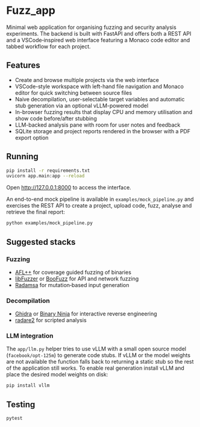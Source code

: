 # Fuzz_app

Minimal web application for organising fuzzing and security analysis
experiments.  The backend is built with FastAPI and offers both a REST
API and a VSCode‑inspired web interface featuring a Monaco code editor
and tabbed workflow for each project.

## Features

- Create and browse multiple projects via the web interface
- VSCode-style workspace with left-hand file navigation and Monaco editor
  for quick switching between source files
- Naive decompilation, user-selectable target variables and automatic
  stub generation via an optional vLLM-powered model
- In-browser fuzzing results that display CPU and memory utilisation and
  show code before/after stubbing
- LLM-backed analysis pane with room for user notes and feedback
- SQLite storage and project reports rendered in the browser with a PDF
  export option

## Running

```bash
pip install -r requirements.txt
uvicorn app.main:app --reload
```

Open <http://127.0.0.1:8000> to access the interface.

An end-to-end mock pipeline is available in `examples/mock_pipeline.py`
and exercises the REST API to create a project, upload code, fuzz,
analyse and retrieve the final report:

```bash
python examples/mock_pipeline.py
```

## Suggested stacks

### Fuzzing
- [AFL++](https://github.com/AFLplusplus/AFLplusplus) for coverage guided
  fuzzing of binaries
- [libFuzzer](https://llvm.org/docs/LibFuzzer.html) or
  [BooFuzz](https://github.com/jtpereyda/boofuzz) for API and network fuzzing
- [Radamsa](https://gitlab.com/akihe/radamsa) for mutation‑based input
  generation

### Decompilation
- [Ghidra](https://ghidra-sre.org/) or
  [Binary Ninja](https://binary.ninja/) for interactive reverse
  engineering
- [radare2](https://rada.re/) for scripted analysis

### LLM integration
The `app/llm.py` helper tries to use vLLM with a small open source
model (`facebook/opt-125m`) to generate code stubs.  If vLLM or the
model weights are not available the function falls back to returning a
static stub so the rest of the application still works.  To enable real
generation install vLLM and place the desired model weights on disk:

```bash
pip install vllm
```

## Testing

```bash
pytest
```
